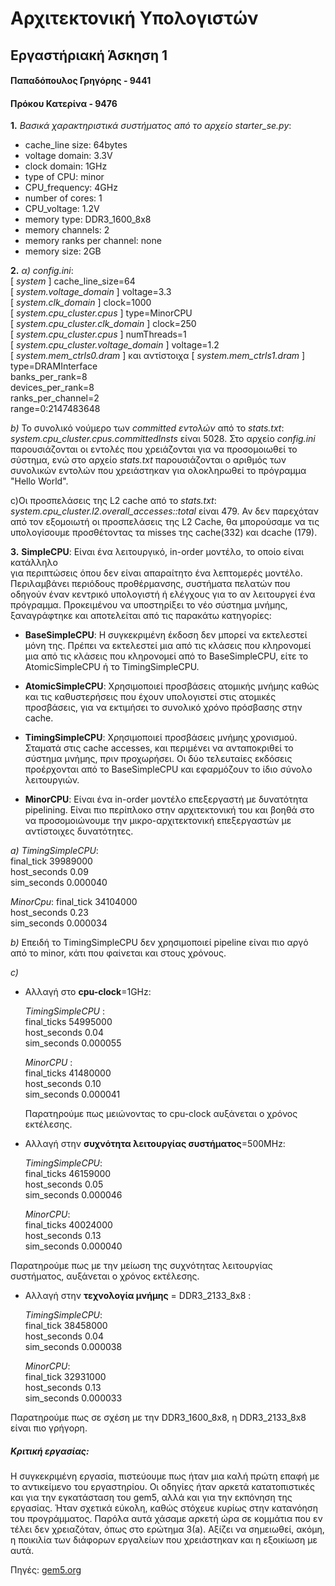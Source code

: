 # Αρχιτεκτονική Υπολογιστών
## Εργαστήριακή Άσκηση 1 

#### Παπαδόπουλος Γρηγόρης - 9441
#### Πρόκου Κατερίνα - 9476

**1.** _Βασικά χαρακτηριστικά συστήματος από το αρχείο starter_se.py_:  
 * cache_line size: 64bytes
 * voltage domain: 3.3V
 * clock domain: 1GHz
 * type of CPU: minor 
 * CPU_frequency: 4GHz
 * number of cores: 1
 * CPU_voltage: 1.2V
 * memory type: DDR3_1600_8x8
 * memory channels: 2
 * memory ranks per channel: none
 * memory size: 2GB
	
**2.** 
 _α)_   _config.ini_:  
        [ _system_ ]   cache_line_size=64  
	[ _system.voltage_domain_ ] voltage=3.3  
	[ _system.clk_domain_ ]	clock=1000  
	[ _system.cpu_cluster.cpus_ ] type=MinorCPU  
	[ _system.cpu_cluster.clk_domain_ ] clock=250  
	[ _system.cpu_cluster.cpus_ ] 	numThreads=1   
	[ _system.cpu_cluster.voltage_domain_ ] voltage=1.2  
	[ _system.mem_ctrls0.dram_ ] και αντίστοιχα [ _system.mem_ctrls1.dram_ ]    
	type=DRAMInterface    
    	banks_per_rank=8    
    	devices_per_rank=8  
    	ranks_per_channel=2  
        range=0:2147483648  

  _b)_ Το συνολικό νούμερο των _committed εντολών_ από το _stats.txt_: _system.cpu_cluster.cpus.committedInsts_  είναι 5028. 
  Στο αρχείο _config.ini_ παρουσιάζονται οι εντολές που χρειάζονται για να προσομοιωθεί το σύστημα, ενώ στο αρχείο _stats.txt_ παρουσιάζονται ο αριθμός των συνολικών εντολών που χρειάστηκαν για ολοκληρωθεί το πρόγραμμα "Hello World".

  c)Οι προσπελάσεις της L2 cache από το _stats.txt_: _system.cpu_cluster.l2.overall_accesses::total_ είναι 479.  Αν δεν παρεχόταν από τον εξομοιωτή οι προσπελάσεις της L2 Cache, θα μπορούσαμε να τις υπολογίσουμε προσθέτοντας τα misses της cache(332) και dcache (179).

**3.** 
**SimpleCPU**:
	Είναι ένα λειτουργικό, in-order μοντέλο, το οποίο είναι κατάλληλο  
    για περιπτώσεις όπου δεν είναι απαραίτητο ένα λεπτομερές μοντέλο. Περιλαμβάνει
	περιόδους προθέρμανσης, συστήματα πελατών που οδηγούν έναν κεντρικό υπολογιστή
	ή ελέγχους για το αν λειτουργεί ένα πρόγραμμα. Προκειμένου να υποστηρίξει 
	το νέο σύστημα μνήμης, ξαναγράφτηκε και αποτελείται από τις παρακάτω κατηγορίες:
	
   *  **BaseSimpleCPU**:
	Η συγκεκριμένη έκδοση δεν μπορεί να εκτελεστεί μόνη της.
	Πρέπει να εκτελεστεί μια από τις κλάσεις που κληρονομεί μια από τις
	κλάσεις που κληρονομεί από το BaseSimpleCPU, είτε το AtomicSimpleCPU
	ή το TimingSimpleCPU.

   * **AtomicSimpleCPU**:
	Χρησιμοποιεί προσβάσεις ατομικής μνήμης καθώς και τις καθυστερήσεις
	που έχουν υπολογιστεί στις ατομικές προσβάσεις, για να εκτιμήσει 
	το συνολικό χρόνο πρόσβασης στην cache.
   
   * **TimingSimpleCPU**:
	Χρησιμοποιεί προσβάσεις μνήμης χρονισμού. Σταματά στις cache accesses, 
	και περιμένει να ανταποκριθεί το σύστημα μνήμης, πριν προχωρήσει.
	Οι δύο τελευταίες εκδόσεις προέρχονται από το BaseSimpleCPU και εφαρμόζουν το 
	ίδιο σύνολο λειτουργιών. 

   * **MinorCPU**:
	Είναι ένα in-order μοντέλο επεξεργαστή με δυνατότητα pipelining. Είναι 
	πιο περίπλοκο στην αρχιτεκτονική του και βοηθά στο να προσομοιώνουμε 
	την μικρο-αρχιτεκτονική επεξεργαστών με αντίστοιχες δυνατότητες. 

   _a)_ _TimingSimpleCPU_:  
        final_tick 39989000                    
        host_seconds 0.09  
        sim_seconds 0.000040   
        
  _MinorCpu_: 
	 final_tick 34104000  
	 host_seconds 0.23  
	 sim_seconds 0.000034  
   
   _b)_ Eπειδή το TimingSimpleCPU δεν χρησιμοποιεί pipeline είναι πιο αργό από το minor, κάτι που φαίνεται και στους χρόνους.
	
   _c)_  
* Αλλαγή στο **cpu-clock**=1GHz:

	_TimingSimpleCPU_ :   
	    final_ticks 54995000    
     	host_seconds 0.04    
	    sim_seconds 0.000055      
  
	_MinorCPU_ :    
    	final_ticks 41480000    
    	host_seconds 0.10    
      sim_seconds 0.000041   
      
  Παρατηρούμε πως μειώνοντας το cpu-clock αυξάνεται ο χρόνος εκτέλεσης.	

* Αλλαγή στην **συχνότητα λειτουργίας συστήματος**=500MHz:
	
 	_TimingSimpleCPU_:  
	final_ticks 46159000  
	host_seconds 0.05  
	sim_seconds 0.000046  
	
    _MinorCPU_:     
    final_ticks  40024000  
    host_seconds 0.13  
    sim_seconds 0.000040  
    
Παρατηρούμε πως με την μείωση της συχνότητας λειτουργίας συστήματος, αυξάνεται ο χρόνος εκτέλεσης.
      
* Αλλαγή στην **τεχνολογία μνήμης** = DDR3_2133_8x8 :
	
	_TimingSimpleCPU_:     
            final_tick 38458000  
	    host_seconds 0.04  
	    sim_seconds 0.000038  
	
    _MinorCPU_:   
    final_tick 32931000  
    host_seconds 0.13  
    sim_seconds 0.000033  
    
Παρατηρούμε πως σε σχέση με την DDR3_1600_8x8, η DDR3_2133_8x8 είναι πιο γρήγορη.

##### Κριτική εργασίας:   
Η συγκεκριμένη εργασία, πιστεύουμε πως ήταν μια καλή πρώτη επαφή με το αντικείμενο του εργαστηρίου. Οι οδηγίες ήταν αρκετά κατατοπιστικές και για την εγκατάσταση του gem5, αλλά και για την εκπόνηση της εργασίας. Ήταν σχετικά εύκολη, καθώς στόχευε κυρίως στην κατανόηση του προγράμματος. Παρόλα αυτά χάσαμε αρκετή ώρα σε κομμάτια που εν τέλει δεν χρειαζόταν, όπως στο ερώτημα 3(a). Αξίζει να σημειωθεί, ακόμη, η ποικιλία των διάφορων εργαλείων που χρειάστηκαν και η εξοικίωση με αυτά.

Πηγές: [gem5.org](https://www.gem5.org/)
